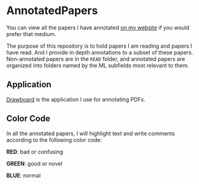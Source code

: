 # AnnotatedPapers

You can view all the papers I have annotated [on my website](https://www.ryansaxe/com#annotated-papers) if you would prefer that medium.

The purpose of this repository is to hold papers I am reading and papers I have read. And I provide in depth annotations to a subset of these papers. Non-annotated papers are in the `READ` folder, and annotated papers are organized into folders named by the ML subfields most relevant to them.

## Application

[Drawboard](https://www.drawboard.com/pdf/) is the application I use for annotating PDFs.

## Color Code

In all the annotated papers, I will highlight text and write comments according to the following color code:

**RED**: bad or confusing

**GREEN**: good or novel

**BLUE**: normal

